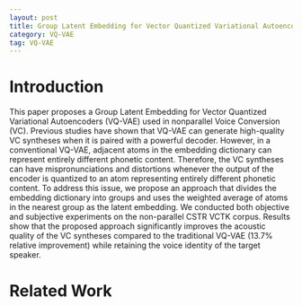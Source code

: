 ```yaml
---
layout: post
title: Group Latent Embedding for Vector Quantized Variational Autoencoder in Non-Parallel Voice Conversion
category: VQ-VAE
tag: VQ-VAE
---
```


# Introduction
This paper proposes a Group Latent Embedding for Vector Quantized Variational Autoencoders (VQ-VAE) used in nonparallel Voice Conversion (VC). Previous studies have shown that VQ-VAE can generate high-quality VC syntheses when it is paired with a powerful decoder. However, in a conventional VQ-VAE, adjacent atoms in the embedding dictionary can represent entirely different phonetic content. Therefore, the VC syntheses can have mispronunciations and distortions whenever the output of the encoder is quantized to an atom representing entirely different phonetic content. To address this issue, we propose an approach that divides the embedding dictionary into groups and uses the weighted average of atoms in the nearest group as the latent embedding. We conducted both objective and subjective experiments on the non-parallel CSTR VCTK corpus. Results show that the proposed approach significantly improves the acoustic quality of the VC syntheses compared to the traditional VQ-VAE (13.7% relative improvement) while retaining the voice identity of the target speaker.

# Related Work

